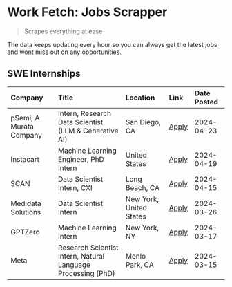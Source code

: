 # Work Fetch: Jobs Scrapper
> Scrapes everything at ease

The data keeps updating every hour so you can always get the latest jobs and wont miss out on any opportunities.

## SWE Internships
<!--START_SECTION:workfetch-->
| Company                 | Title                                                        | Location                | Link                                                                                                                                                                                                                                                                         | Date Posted   |
|:------------------------|:-------------------------------------------------------------|:------------------------|:-----------------------------------------------------------------------------------------------------------------------------------------------------------------------------------------------------------------------------------------------------------------------------|:--------------|
| pSemi, A Murata Company | Intern, Research Data Scientist (LLM & Generative AI)        | San Diego, CA           | [Apply](https://www.linkedin.com/jobs/view/intern-research-data-scientist-llm-generative-ai-at-psemi-a-murata-company-3887074168?position=4&pageNum=0&refId=RWxaMvIWQ%2F0YrwcQ52QcMw%3D%3D&trackingId=Yb7Gy33NgZyDgY6bAc687g%3D%3D&trk=public_jobs_jserp-result_search-card) | 2024-04-23    |
| Instacart               | Machine Learning Engineer, PhD Intern                        | United States           | [Apply](https://www.linkedin.com/jobs/view/machine-learning-engineer-phd-intern-at-instacart-3901991739?position=2&pageNum=0&refId=RWxaMvIWQ%2F0YrwcQ52QcMw%3D%3D&trackingId=hFex1dn2r9LKpdrDrUGpvA%3D%3D&trk=public_jobs_jserp-result_search-card)                          | 2024-04-19    |
| SCAN                    | Data Scientist Intern, CXI                                   | Long Beach, CA          | [Apply](https://www.linkedin.com/jobs/view/data-scientist-intern-cxi-at-scan-3899690492?position=9&pageNum=0&refId=RWxaMvIWQ%2F0YrwcQ52QcMw%3D%3D&trackingId=Vp7DJo5Nv6pYwlQ1qzwkIg%3D%3D&trk=public_jobs_jserp-result_search-card)                                          | 2024-04-15    |
| Medidata Solutions      | Data Scientist Intern                                        | New York, United States | [Apply](https://www.linkedin.com/jobs/view/data-scientist-intern-at-medidata-solutions-3810253704?position=8&pageNum=0&refId=RWxaMvIWQ%2F0YrwcQ52QcMw%3D%3D&trackingId=pXOkPpiSqDYChvSKnOrRcg%3D%3D&trk=public_jobs_jserp-result_search-card)                                | 2024-03-26    |
| GPTZero                 | Machine Learning Intern                                      | New York, NY            | [Apply](https://www.linkedin.com/jobs/view/machine-learning-intern-at-gptzero-3860723963?position=7&pageNum=0&refId=RWxaMvIWQ%2F0YrwcQ52QcMw%3D%3D&trackingId=wCDcqCmJZEE3VUhgUA9ILA%3D%3D&trk=public_jobs_jserp-result_search-card)                                         | 2024-03-17    |
| Meta                    | Research Scientist Intern, Natural Language Processing (PhD) | Menlo Park, CA          | [Apply](https://www.linkedin.com/jobs/view/research-scientist-intern-natural-language-processing-phd-at-meta-3858718375?position=10&pageNum=0&refId=RWxaMvIWQ%2F0YrwcQ52QcMw%3D%3D&trackingId=2%2B2rsNuFtoXW9IuRvpi1bA%3D%3D&trk=public_jobs_jserp-result_search-card)       | 2024-03-15    |
<!--END_SECTION:workfetch-->
